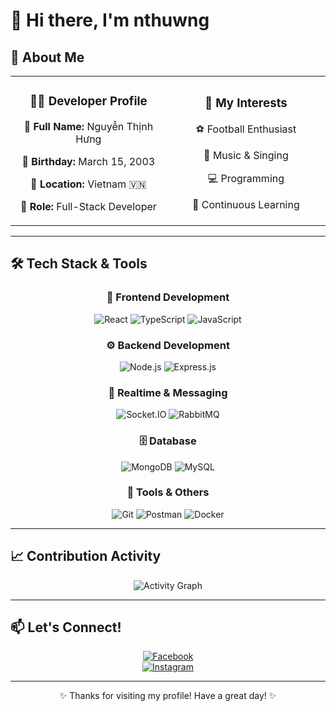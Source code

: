# 👋 Hi there, I'm **nthuwng**  

## 🚀 About Me  

<div align="center">
  <table>
    <tr>
      <td align="center" width="400px">
        <h3>👨‍💻 Developer Profile</h3>
        <p><b>👤 Full Name:</b> Nguyễn Thịnh Hưng</p>
        <p><b>📅 Birthday:</b> March 15, 2003</p>
        <p><b>📍 Location:</b> Vietnam 🇻🇳</p>
        <p><b>💼 Role:</b> Full-Stack Developer</p>
      </td>
      <td align="center" width="400px">
        <h3>🎯 My Interests</h3>
        <p>⚽ Football Enthusiast</p>
        <p>🎵 Music & Singing</p>
        <p>💻 Programming</p>
        <p>🌱 Continuous Learning</p>
      </td>
    </tr>
  </table>
</div>

---

## 🛠️ Tech Stack & Tools  

<div align="center">

### 🎨 Frontend Development  
![React](https://img.shields.io/badge/React-20232A?style=for-the-badge&logo=react&logoColor=61DAFB)
![TypeScript](https://img.shields.io/badge/TypeScript-007ACC?style=for-the-badge&logo=typescript&logoColor=white)
![JavaScript](https://img.shields.io/badge/JavaScript-F7DF1E?style=for-the-badge&logo=javascript&logoColor=black)

### ⚙️ Backend Development  
![Node.js](https://img.shields.io/badge/Node.js-339933?style=for-the-badge&logo=node.js&logoColor=white)
![Express.js](https://img.shields.io/badge/Express.js-000000?style=for-the-badge&logo=express&logoColor=white)

### 📡 Realtime & Messaging  
![Socket.IO](https://img.shields.io/badge/Socket.IO-010101?style=for-the-badge&logo=socketdotio&logoColor=white)
![RabbitMQ](https://img.shields.io/badge/RabbitMQ-FF6600?style=for-the-badge&logo=rabbitmq&logoColor=white)

### 🗄️ Database  
![MongoDB](https://img.shields.io/badge/MongoDB-47A248?style=for-the-badge&logo=mongodb&logoColor=white)
![MySQL](https://img.shields.io/badge/MySQL-005C84?style=for-the-badge&logo=mysql&logoColor=white)

### 🔧 Tools & Others  
![Git](https://img.shields.io/badge/Git-F05032?style=for-the-badge&logo=git&logoColor=white)
![Postman](https://img.shields.io/badge/Postman-FF6C37?style=for-the-badge&logo=postman&logoColor=white)
![Docker](https://img.shields.io/badge/Docker-2496ED?style=for-the-badge&logo=docker&logoColor=white)

</div>

---

## 📈 Contribution Activity  

<div align="center">
  <img src="https://github-readme-activity-graph.vercel.app/graph?username=nthuwng&theme=tokyo-night&hide_border=true&area=true" alt="Activity Graph" />
</div>

---

## 📫 Let's Connect!  

<div align="center">
  
[![Facebook](https://img.shields.io/badge/Facebook-1877F2?style=for-the-badge&logo=facebook&logoColor=white)](https://www.facebook.com/Huwng.150603)  
[![Instagram](https://img.shields.io/badge/Instagram-E4405F?style=for-the-badge&logo=instagram&logoColor=white)](https://www.instagram.com/huwng150603/)

</div>

---

<div align="center">
  
✨ Thanks for visiting my profile! Have a great day! ✨  

</div>

